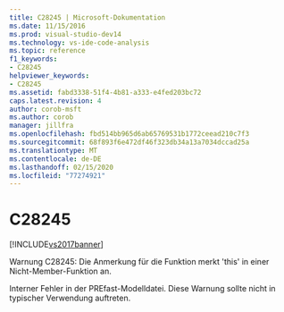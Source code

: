 ```yaml
---
title: C28245 | Microsoft-Dokumentation
ms.date: 11/15/2016
ms.prod: visual-studio-dev14
ms.technology: vs-ide-code-analysis
ms.topic: reference
f1_keywords:
- C28245
helpviewer_keywords:
- C28245
ms.assetid: fabd3338-51f4-4b81-a333-e4fed203bc72
caps.latest.revision: 4
author: corob-msft
ms.author: corob
manager: jillfra
ms.openlocfilehash: fbd514bb965d6ab65769531b1772ceead210c7f3
ms.sourcegitcommit: 68f893f6e472df46f323db34a13a7034dccad25a
ms.translationtype: MT
ms.contentlocale: de-DE
ms.lasthandoff: 02/15/2020
ms.locfileid: "77274921"
---
```

# <a name="c28245"></a>C28245
[!INCLUDE[vs2017banner](../includes/vs2017banner.md)]

Warnung C28245: Die Anmerkung für die Funktion merkt 'this' in einer Nicht-Member-Funktion an.  
  
 Interner Fehler in der PREfast-Modelldatei. Diese Warnung sollte nicht in typischer Verwendung auftreten.
